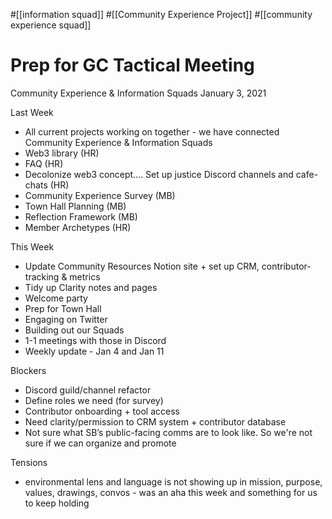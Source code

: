 #[[information squad]] #[[Community Experience Project]] #[[community experience squad]] 

# Prep for GC Tactical Meeting
Community Experience & Information Squads
January 3, 2021

Last Week
- All current projects working on together - we have connected Community Experience & Information Squads
- Web3 library (HR)
- FAQ (HR) 
- Decolonize web3 concept…. Set up justice Discord channels and cafe-chats (HR)
- Community Experience Survey (MB)
- Town Hall Planning (MB)
- Reflection Framework (MB)
- Member Archetypes (HR)

This Week
- Update Community Resources Notion site + set up CRM, contributor-tracking & metrics
- Tidy up Clarity notes and pages
- Welcome party
- Prep for Town Hall
- Engaging on Twitter
- Building out our Squads
- 1-1 meetings with those in Discord
- Weekly update - Jan 4 and Jan 11


Blockers
- Discord guild/channel refactor 
- Define roles we need (for survey)
- Contributor onboarding + tool access
- Need clarity/permission to CRM system + contributor database
- Not sure what SB’s public-facing comms are to look like. So we're not sure if we can organize and promote 

Tensions
- environmental lens and language is not showing up in mission, purpose, values, drawings, convos - was an aha this week and something for us to keep holding 
